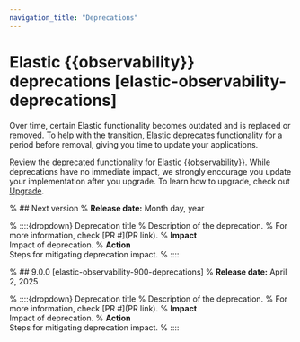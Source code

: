 ```yaml
---
navigation_title: "Deprecations"
---
```


# Elastic {{observability}} deprecations [elastic-observability-deprecations]
Over time, certain Elastic functionality becomes outdated and is replaced or removed. To help with the transition, Elastic deprecates functionality for a period before removal, giving you time to update your applications. 

Review the deprecated functionality for Elastic {{observability}}. While deprecations have no immediate impact, we strongly encourage you update your implementation after you upgrade. To learn how to upgrade, check out [Upgrade](/deploy-manage/upgrade.md).

% ## Next version
% **Release date:** Month day, year

% ::::{dropdown} Deprecation title
% Description of the deprecation.
% For more information, check [PR #](PR link).
% **Impact**<br> Impact of deprecation. 
% **Action**<br> Steps for mitigating deprecation impact.
% ::::

% ## 9.0.0 [elastic-observability-900-deprecations]
% **Release date:** April 2, 2025

% ::::{dropdown} Deprecation title
% Description of the deprecation.
% For more information, check [PR #](PR link).
% **Impact**<br> Impact of deprecation. 
% **Action**<br> Steps for mitigating deprecation impact.
% ::::